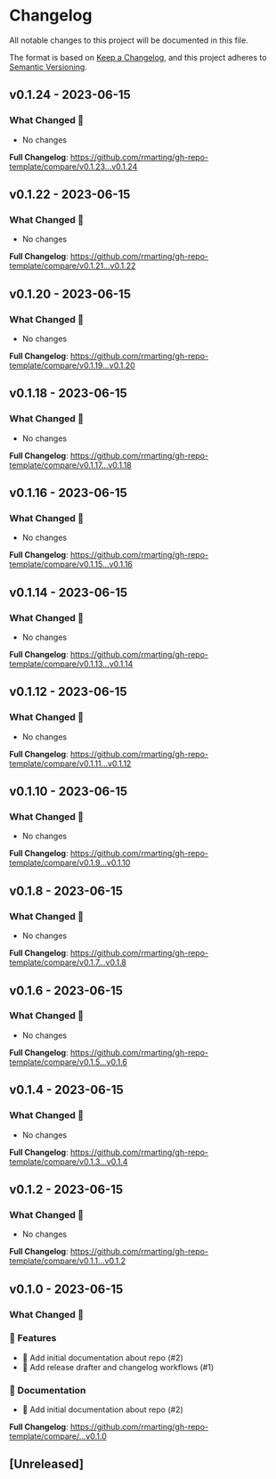 # Changelog

All notable changes to this project will be documented in this file.

The format is based on [Keep a Changelog](https://keepachangelog.com/en/1.1.0/),
and this project adheres to [Semantic Versioning](https://semver.org/spec/v2.0.0.html).

## v0.1.24 - 2023-06-15

### What Changed 👀

- No changes

**Full Changelog**: https://github.com/rmarting/gh-repo-template/compare/v0.1.23...v0.1.24

## v0.1.22 - 2023-06-15

### What Changed 👀

- No changes

**Full Changelog**: https://github.com/rmarting/gh-repo-template/compare/v0.1.21...v0.1.22

## v0.1.20 - 2023-06-15

### What Changed 👀

- No changes

**Full Changelog**: https://github.com/rmarting/gh-repo-template/compare/v0.1.19...v0.1.20

## v0.1.18 - 2023-06-15

### What Changed 👀

- No changes

**Full Changelog**: https://github.com/rmarting/gh-repo-template/compare/v0.1.17...v0.1.18

## v0.1.16 - 2023-06-15

### What Changed 👀

- No changes

**Full Changelog**: https://github.com/rmarting/gh-repo-template/compare/v0.1.15...v0.1.16

## v0.1.14 - 2023-06-15

### What Changed 👀

- No changes

**Full Changelog**: https://github.com/rmarting/gh-repo-template/compare/v0.1.13...v0.1.14

## v0.1.12 - 2023-06-15

### What Changed 👀

- No changes

**Full Changelog**: https://github.com/rmarting/gh-repo-template/compare/v0.1.11...v0.1.12

## v0.1.10 - 2023-06-15

### What Changed 👀

- No changes

**Full Changelog**: https://github.com/rmarting/gh-repo-template/compare/v0.1.9...v0.1.10

## v0.1.8 - 2023-06-15

### What Changed 👀

- No changes

**Full Changelog**: https://github.com/rmarting/gh-repo-template/compare/v0.1.7...v0.1.8

## v0.1.6 - 2023-06-15

### What Changed 👀

- No changes

**Full Changelog**: https://github.com/rmarting/gh-repo-template/compare/v0.1.5...v0.1.6

## v0.1.4 - 2023-06-15

### What Changed 👀

- No changes

**Full Changelog**: https://github.com/rmarting/gh-repo-template/compare/v0.1.3...v0.1.4

## v0.1.2 - 2023-06-15

### What Changed 👀

- No changes

**Full Changelog**: https://github.com/rmarting/gh-repo-template/compare/v0.1.1...v0.1.2

## v0.1.0 - 2023-06-15

### What Changed 👀

### 🚀 Features

- 📝 Add initial documentation about repo (#2)
- 👷 Add release drafter and changelog workflows (#1)

### 📄 Documentation

- 📝 Add initial documentation about repo (#2)

**Full Changelog**: https://github.com/rmarting/gh-repo-template/compare/...v0.1.0

## [Unreleased]
